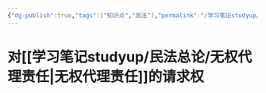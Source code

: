 ```yaml
---
{"dg-publish":true,"tags":["知识点","民法"],"permalink":"/学习笔记studyup/民法总论/无权代理请求权/","dgPassFrontmatter":true,"created":"2024-11-07T08:28:05.193+08:00","updated":"2024-11-22T20:42:49.619+08:00"}
---
```


# 对[[学习笔记studyup/民法总论/无权代理责任\|无权代理责任]]的请求权
